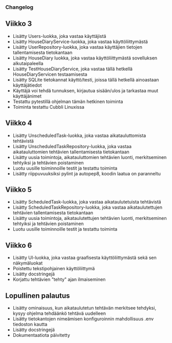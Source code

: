 ### Changelog

## Viikko 3

- Lisätty Users-luokka, joka vastaa käyttäjistä
- Lisätty HouseDiaryService-luokka, joka vastaa käyttöliittymästä
- Lisätty UserRepository-luokka, joka vastaa käyttäjien tietojen tallentamisesta tietokantaan
- Lisätty HouseDiary luokka, joka vastaa käyttöliittymästä sovelluksen alkutaipaleella
- Lisätty TestHouseDiaryService, joka vastaa tällä hetkellä HouseDiaryServicen testaamisesta
- Lisätty SQLite tietokannat käyttö/testi, joissa tällä hetkellä ainoastaan käyttäjätiedot
- Käyttäjä voi tehdä tunnuksen, kirjautua sisään/ulos ja tarkastaa muut käyttäjänimet
- Testattu pytestillä ohjelman tämän hetkinen toiminta
- Toiminta testattu Cubbli Linuxissa

## Viikko 4

- Lisätty UnscheduledTask-luokka, joka vastaa aikatauluttomista tehtävistä
- Lisätty UnscheduledTaskRepository-luokka, joka vastaa aikatauluttomien tehtävien tallentamisesta tietokantaan
- Lisätty uusia toimintoja, aikatauluttomien tehtävien luonti, merkitseminen tehtyiksi ja tehtävien poistaminen
- Luotu uusille toiminnoille testit ja testattu toiminta
- Lisätty riippuvuuksiksi pylint ja autopep8, koodin laatua on paranneltu

## Viikko 5

- Lisätty ScheduledTask-luokka, joka vastaa aikataulutetuista tehtävistä
- Lisätty ScheduledTaskRepository-luokka, joka vastaa aikataulutettujen tehtävien tallentamisesta tietokantaan
- Lisätty uusia toimintoja, aikataulutettujen tehtävien luonti, merkitseminen tehtyiksi ja tehtävien poistaminen
- Luotu uusille toiminnoille testit ja testattu toiminta

## Viikko 6

- Lisätty UI-luokka, joka vastaa graafisesta käyttöliittymästä sekä sen näkymäluokat
- Poistettu tekstipohjainen käyttöliittymä
- Lisätty docstringejä
- Korjattu tehtävien "tehty" ajan ilmaiseminen

## Lopullinen palautus

- Lisätty ominaisuus, kun aikataulutetun tehtävän merkitsee tehdyksi, kysyy ohjelma tehdäänkö tehtävä uudelleen
- Lisätty tietokantojen nimeämisen konfiguroinnin mahdollisuus .env tiedoston kautta
- Lisätty docstringejä
- Dokumentaatiota päivitetty


